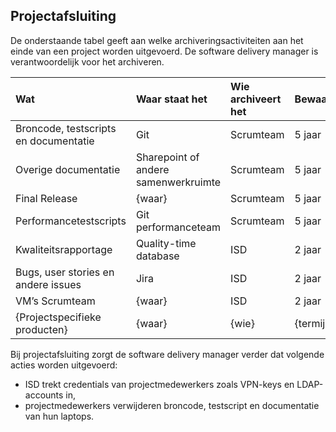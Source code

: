 ## Projectafsluiting

De onderstaande tabel geeft aan welke archiveringsactiviteiten aan het einde van een project worden uitgevoerd. De software delivery manager is verantwoordelijk voor het archiveren.

| Wat                                   | Waar staat het                       | Wie archiveert het   | Bewaartermijn |
|:--------------------------------------|:-------------------------------------|:---------------------|:--------------|
| Broncode, testscripts en documentatie | Git                                  | Scrumteam            | 5 jaar        |
| Overige documentatie                  | Sharepoint of andere samenwerkruimte | Scrumteam            | 5 jaar        |
| Final Release                         | {waar}                               | Scrumteam            | 5 jaar        |
| Performancetestscripts                | Git performanceteam                  | Scrumteam            | 5 jaar        |
| Kwaliteitsrapportage                  | Quality-time database                | ISD                  | 2 jaar        |
| Bugs, user stories en andere issues   | Jira                                 | ISD                  | 2 jaar        |
| VM’s Scrumteam                        | {waar}                               | ISD                  | 2 jaar        |
| {Projectspecifieke producten}         | {waar}                               | {wie}                | {termijn}     |

Bij projectafsluiting zorgt de software delivery manager verder dat volgende acties worden uitgevoerd:

* ISD trekt credentials van projectmedewerkers zoals VPN-keys en LDAP-accounts in,
* projectmedewerkers verwijderen broncode, testscript en documentatie van hun laptops.
